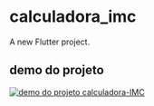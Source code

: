 # calculadora_imc

A new Flutter project.

## demo do projeto

[![demo do projeto calculadora-IMC](https://drive.google.com/file/d/1Y9-TxRl6JMQycwlak1AKQjl8OhGDKKFW/view?usp=sharing
)](https://drive.google.com/file/d/1Y9-TxRl6JMQycwlak1AKQjl8OhGDKKFW/view?usp=sharing)

